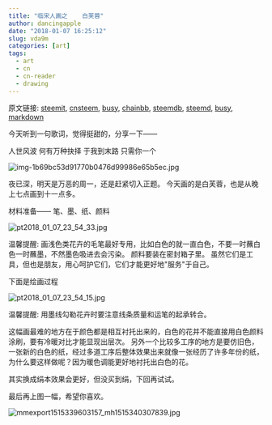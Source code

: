 ```yaml
---
title: "临宋人画之    白芙蓉"
author: dancingapple
date: "2018-01-07 16:25:12"
slug: vda9m
categories: [art]
tags: 
  - art
  - cn
  - cn-reader
  - drawing
---
```


原文链接: [steemit](https://steemit.com), [cnsteem](https://cnsteem.com), [busy](https://busy.org), [chainbb](https://chainbb.com), [steemdb](https://steemdb.com), [steemd](https://steemd.com), [busy](https://busy.org), [markdown](https://raw.githubusercontent.com/pzhaonet/steem_dancingapple/master/content/post/vda9m.md)

今天听到一句歌词，觉得挺甜的，分享一下——

人世风波
何有万种抉择
于我到末路
只需你一个

![img-1b69bc53d91770b0476d99986e65b5ec.jpg](https://steemitimages.com/DQmeSusAxuCH9QDKjxr1GxANf8ccxpRNTG67YoSiPBu9gQV/img-1b69bc53d91770b0476d99986e65b5ec.jpg)

夜已深，明天是万恶的周一，还是赶紧切入正题。
今天画的是白芙蓉，也是从晚上七点画到十一点多。

材料准备——
笔、墨、纸、颜料

![pt2018_01_07_23_54_33.jpg](https://steemitimages.com/DQmbxJ7KyTLypbHUWVcRKk4gYiD8LWf3VJZN72KWk2EJcbL/pt2018_01_07_23_54_33.jpg)

温馨提醒:
画浅色类花卉的毛笔最好专用，比如白色的就一直白色，不要一时蘸白色一时蘸墨，不然墨色吸进去会污染。
颜料要装在密封箱子里。
虽然它们是工具，但也是朋友，用心呵护它们，它们才能更好地"服务"于自己。

下面是绘画过程

![pt2018_01_07_23_54_15.jpg](https://steemitimages.com/DQmNRrW2PprzNwdA5nWdaE8dTU7As8giUdeUaVD9LWLPKS9/pt2018_01_07_23_54_15.jpg)

温馨提醒:
 用墨线勾勒花卉时要注意线条质量和运笔的起承转合。

这幅画最难的地方在于颜色都是相互衬托出来的，白色的花并不能直接用白色颜料涂刷，要有冷暖对比才能显现出层次。
另外一个比较多工序的地方是要仿旧色，一张新的白色的纸，经过多道工序后整体效果出来就像一张经历了许多年份的纸，为什么要这样做呢？因为暖色调能更好地衬托出白色的花。

其实换成绢本效果会更好，但没买到绢，下回再试试。

最后再上图一幅，希望你喜欢。

![mmexport1515339603157_mh1515340307839.jpg](https://steemitimages.com/DQmW468XSdu8FCEk6fHryhgeg2FtQ6iyZKBJvP2ArX2kCsX/mmexport1515339603157_mh1515340307839.jpg)
